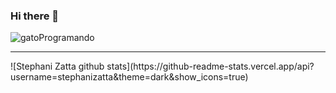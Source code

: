 ### Hi there 👋
![gatoProgramando](https://user-images.githubusercontent.com/64806920/128064241-93286178-fc1d-4357-9268-337a21e935d4.gif)
<hr>
![Stephani Zatta github stats](https://github-readme-stats.vercel.app/api?username=stephanizatta&theme=dark&show_icons=true)
